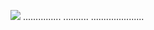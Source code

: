 <a href="https://goo.su/b5uirei55"><img src="https://i.imgur.com/xbVAj6j.jpeg" /></a>
...............
..........
.....................
